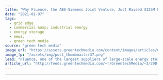 ```yaml
---
title: "Why Fluence, the AES-Siemens Joint Venture, Just Raised $125M From Qatar"
date: "2021-01-07"
tags: 
  - grid edge
  - commercial &amp; industrial energy
  - energy storage
  - news,
  - green tech media
source: "green tech media"
image_url: "https://assets.greentechmedia.com/content/images/articles/Cash_Money_XL.png"
image_fp: "/assets/img/post_thumbnails/37.png"
lead: "Fluence, one of the largest suppliers of large-scale energy storage for the grid, is not a startup. It was formed as a joint venture between two massive global energy companies, power producer AES and German energy equipment giant Siemens. As such, F ..."
article_url: "http://feeds.greentechmedia.com/~r/GreentechMedia/~3/29D-70ogjTg/why-aes-siemens-joint-venture-fluence-just-raised-125m-from-qatar"
---
```


---
